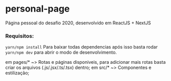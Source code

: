 # personal-page
Página pessoal do desafio 2020, desenvolvido em ReactJS + NextJS
### Requisitos:
`yarn/npm install` 
Para baixar todas dependencias
após isso basta rodar `yarn/npm dev` para abrir o modo de desenvolvimento.

em pages/* ~> Rotas e páginas disponiveis, para adicionar mais rotas basta criar os arquivos (.js/.jsx/.ts/.tsx) dentro;
em src/* ~> Componentes e estilização;
